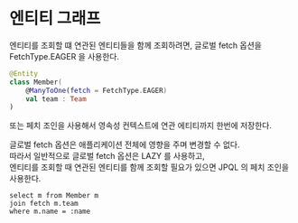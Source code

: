 # 엔티티 그래프
엔티티를 조회할 떄 연관된 엔티티들을 함께 조회하려면, 글로벌 fetch 옵션을 FetchType.EAGER 을 사용한다.   

```kotlin
@Entity
class Member(
    @ManyToOne(fetch = FetchType.EAGER)
    val team : Team
)
```

또는 페치 조인을 사용해서 영속성 컨텍스트에 연관 에티티까지 한번에 저장한다.   

글로벌 fetch 옵션은 애플리케이션 전체에 영향을 주며 변경할 수 없다.   
따라서 일반적으로 글로벌 fetch 옵션은 LAZY 를 사용하고,   
엔티티를 조회할 때 연관된 엔티티를 함께 조회할 필요가 있으면 JPQL 의 페치 조인을 사용한다.   

```jpaql
select m from Member m
join fetch m.team
where m.name = :name
```


